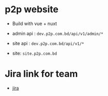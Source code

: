 # p2p website

* Build with vue + nuxt

* admin api : `dev.p2p.com.bd/api/v1/admin/*`
* site api : `dev.p2p.com.bd/api/v1/*`

* site: `site.p2p.com.bd`

# Jira link for team

* [jira](http://bit.do/p2pdev)
